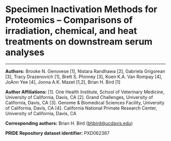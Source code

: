 # Specimen Inactivation Methods for Proteomics – Comparisons of irradiation, chemical, and heat treatments on downstream serum analyses
--- 
**Authors:** Brooke N. Genovese [1], Nistara Randhawa [2], Gabriela Grigorean [3], Tracy Drazenovich [1], Brett S. Phinney [3], Koen K.A. Van Rompay [4], JoAnn Yee [4], Jonna A.K. Mazet [1,2], Brian H. Bird [1]

**Author Affiliations:**
[1]. One Health Institute, School of Veterinary Medicine, University of California, Davis, CA 
[2]. Grand Challenges, University of California, Davis, CA 
[3]. Genome & Biomedical Sciences Facility, University of California, Davis, CA 
[4]. California National Primate Research Center, University of California, Davis, CA 

**Corresponding authors:** 
Brian H. Bird (bhbird@ucdavis.edu)

**PRIDE Repository dataset identifier:** PXD062367




